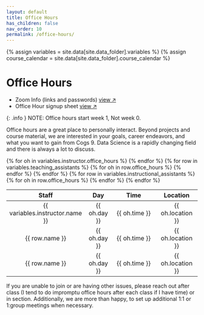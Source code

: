 ```yaml
---
layout: default
title: Office Hours
has_children: false
nav_order: 10
permalink: /office-hours/
---
```


{% assign variables = site.data[site.data_folder].variables %}
{% assign course_calendar = site.data[site.data_folder].course_calendar %}

# Office Hours

- Zoom Info (links and passwords) <a href="https://docs.google.com/document/d/1I5w536c7VGTX5EWxvLZfmvtUnMBWB--qPsa48C_ekUA/edit?usp=sharing" target="_blank" rel="noopener">view &#x2197;</a> 
- Office Hour signup sheet <a href="https://docs.google.com/spreadsheets/d/1jtsbQL55JvpUGZjcG13DoCZRYn6nAzpSX5dWE48yVAc/edit?usp=sharing" target="_blank" rel="noopener">view &#x2197;</a> 

{: .info }
NOTE: Office hours start week 1, Not week 0.


Office hours are a great place to personally interact. Beyond projects and course material, we are interested in your goals, career endeavors, and what you want to gain from Cogs 9. Data Science is a rapidly changing field and there is always a lot to discuss. 

<table style="table-layout: fixed; text-align: center; width: 100%;">
    <thead>
        <tr class="header">
            <th style="width: 25%;"> Staff </th>
            <th style="width: 15%;"> Day </th>
            <th style="width: 35%;"> Time </th>
            <th style="width: 25%;"> Location </th>
        </tr>
    </thead>
    <tbody>
        {% for oh in variables.instructor.office_hours %}
        <tr>
            <td> {{ variables.instructor.name }} </td>
            <td> {{ oh.day }} </td>
            <td> {{ oh.time }} </td>
            <td> {{ oh.location }} </td>
        </tr>
        {% endfor %}
        {% for row in variables.teaching_assistants %}
            {% for oh in row.office_hours %}
            <tr>
                <td> {{ row.name }} </td>
                <td> {{ oh.day }} </td>
                <td> {{ oh.time }} </td>
                <td> {{ oh.location }} </td>
            </tr>
            {% endfor %}
        {% endfor %}
        {% for row in variables.instructional_assistants %}
            {% for oh in row.office_hours %}
            <tr>
                <td> {{ row.name }} </td>
                <td> {{ oh.day }} </td>
                <td> {{ oh.time }} </td>
                <td> {{ oh.location }} </td>
            </tr>
            {% endfor %}
        {% endfor %}
    </tbody>
</table>

If you are unable to join or are having other issues, please reach out after class (I tend to do impromptu office hours after each class if I have time) or in section. Additionally, we are more than happy, to set up additional 1:1 or 1:group meetings when necessary.
